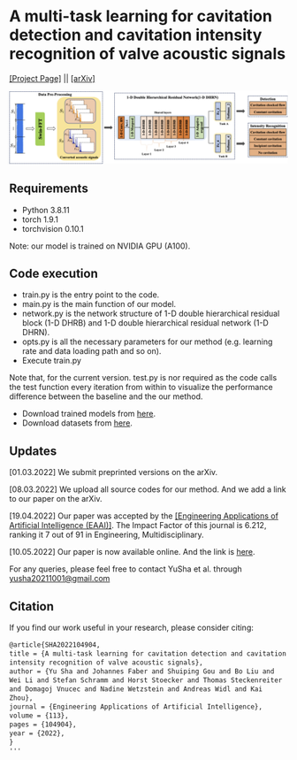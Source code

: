 # A multi-task learning for cavitation detection and cavitation intensity recognition of valve acoustic signals 
[[Project Page]](https://www.sciencedirect.com/science/article/pii/S0952197622001361) || [[arXiv]](https://arxiv.org/abs/2203.01118)

![img1](https://github.com/CavitationDetection/1-D-DHRN/blob/main/figs/1-D%20DHRN.png)


## Requirements

- Python 3.8.11
- torch 1.9.1
- torchvision 0.10.1

Note: our model is trained on NVIDIA GPU (A100).

## Code execution

- train.py is the entry point to the code.
- main.py is the main function of our model.
- network.py is the network structure of 1-D double hierarchical residual block (1-D DHRB) and 1-D double hierarchical residual network (1-D DHRN).
- opts.py is all the necessary parameters for our method (e.g. learning rate and data loading path and so on).
- Execute train.py

Note that, for the current version. test.py is nor required as the code calls the test function every iteration from within to visualize the performance difference between the baseline and the our method. 
- Download trained models from [here](https://drive.google.com/drive/folders/14enrN8ZXC9a_7z_5mwkutsHVfV58dwUV?usp=sharing).
- Download datasets from [here](https://drive.google.com/drive/folders/1wCf2v1U1hNK_2sMGOitq-KyuQFk7rXOK?usp=sharing).



## Updates
[01.03.2022] We submit preprinted versions on the arXiv.

[08.03.2022] We upload all source codes for our method. And we add a link to our paper on the arXiv.

[19.04.2022] Our paper was accepted by the [[Engineering Applications of Artificial Intelligence (EAAI)]](https://www.journals.elsevier.com/engineering-applications-of-artificial-intelligence). The Impact Factor of this journal is 6.212, ranking it 7 out of 91 in Engineering, Multidisciplinary.

[10.05.2022] Our paper is now available online. And the link is [here](https://www.sciencedirect.com/science/article/pii/S0952197622001361).

For any queries, please feel free to contact YuSha et al. through yusha20211001@gmail.com

## Citation
If you find our work useful in your research, please consider citing:
```
@article{SHA2022104904,
title = {A multi-task learning for cavitation detection and cavitation intensity recognition of valve acoustic signals},
author = {Yu Sha and Johannes Faber and Shuiping Gou and Bo Liu and Wei Li and Stefan Schramm and Horst Stoecker and Thomas Steckenreiter and Domagoj Vnucec and Nadine Wetzstein and Andreas Widl and Kai Zhou},
journal = {Engineering Applications of Artificial Intelligence},
volume = {113},
pages = {104904},
year = {2022},
}
'''
